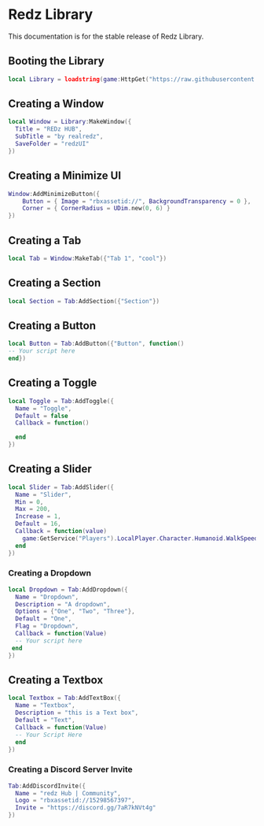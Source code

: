 # Redz Library
This documentation is for the stable release of Redz Library.

## Booting the Library
```lua
local Library = loadstring(game:HttpGet("https://raw.githubusercontent.com/realredz/RedzLibV5/refs/heads/main/Source.lua""))()
```



## Creating a Window
```lua
local Window = Library:MakeWindow({
  Title = "REDz HUB",
  SubTitle = "by realredz",
  SaveFolder = "redzUI"
})
```

## Creating a Minimize UI
```lua
Window:AddMinimizeButton({
    Button = { Image = "rbxassetid://", BackgroundTransparency = 0 },
    Corner = { CornerRadius = UDim.new(0, 6) }
})
```

## Creating a Tab
```lua
local Tab = Window:MakeTab({"Tab 1", "cool"})
```
## Creating a Section
```lua
local Section = Tab:AddSection({"Section"})
```


## Creating a Button
```lua
local Button = Tab:AddButton({"Button", function()
-- Your script here
end})
```

## Creating a Toggle
```lua
local Toggle = Tab:AddToggle({
  Name = "Toggle",
  Default = false
  Callback = function()

  end
})
```


## Creating a Slider
```lua
local Slider = Tab:AddSlider({
  Name = "Slider",
  Min = 0,
  Max = 200,
  Increase = 1,
  Default = 16,
  Callback = function(value)
    game:GetService("Players").LocalPlayer.Character.Humanoid.WalkSpeed = value
  end
})
```

### Creating a Dropdown
```lua
local Dropdown = Tab:AddDropdown({
  Name = "Dropdown",
  Description = "A dropdown",
  Options = {"One", "Two", "Three"},
  Default = "One",
  Flag = "Dropdown",
  Callback = function(Value)
  -- Your script here
 end
})
```



## Creating a Textbox
```lua
local Textbox = Tab:AddTextBox({
  Name = "Textbox",
  Description = "this is a Text box",
  Default = "Text",
  Callback = function(Value)
  -- Your Script Here
  end
})
```

### Creating a Discord Server Invite
```lua
Tab:AddDiscordInvite({
  Name = "redz Hub | Community",
  Logo = "rbxassetid://15298567397",
  Invite = "https://discord.gg/7aR7kNVt4g"
})
```
